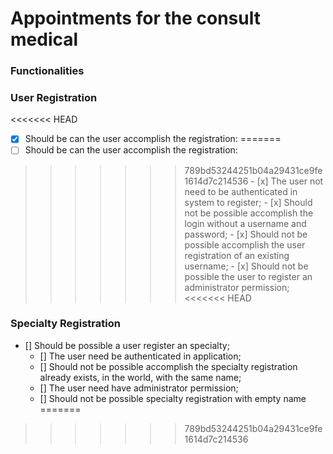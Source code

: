 # Appointments for the consult medical

### **Functionalities**


### **User Registration**

<<<<<<< HEAD
  - [x] Should be can the user accomplish the registration:
=======
  - [ ] Should be can the user accomplish the registration:
>>>>>>> 789bd53244251b04a29431ce9fe1614d7c214536
    - [x] The user not need to be authenticated in system to register;
    - [x] Should not be possible accomplish the login without a username and password;
    - [x] Should not be possible accomplish the user registration of an existing username;
    - [x] Should not be possible the user to register an administrator permission;
<<<<<<< HEAD

### **Specialty Registration**

  - [] Should be possible a user register an specialty;
    - [] The user need be authenticated in application;
    - [] Should not be possible accomplish the specialty registration already exists, in the world, with the same name;
    - [] The user need have administrator permission;
    - [] Should not be possible specialty registration with empty name
=======
>>>>>>> 789bd53244251b04a29431ce9fe1614d7c214536

